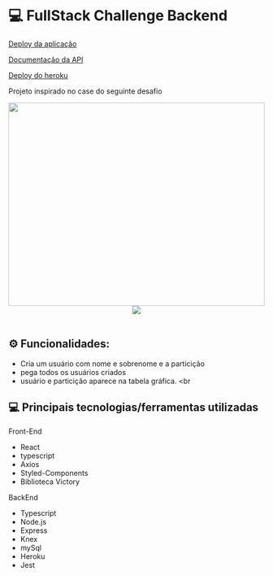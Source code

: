 
<h1 id="top"> 💻 FullStack Challenge Backend </h1>




[Deploy da aplicação](https://faded-covear.surge.sh/)

[Documentação da API](https://documenter.getpostman.com/view/20354123/UzXVrt1d)

[Deploy do heroku](https://cubos-back.herokuapp.com/)

Projeto inspirado no case do seguinte desafio 

<div align="center">
   <img src="https://github.com/cubonetwork/fullstack-challenge/blob/master/layout-onepage.png" width="100%" height="400" />
</div>

<div align="center">
   <img src="https://user-images.githubusercontent.com/61365431/181772810-4d452810-7480-4f60-9706-f52b877a2581.png")
 />
</div>

<br>

## ⚙️ Funcionalidades:
  - Cria um usuário com nome e sobrenome e a particição 
  - pega todos os usuários criados
  - usuário e particição aparece na tabela gráfica.
<br



## 💻 Principais tecnologias/ferramentas utilizadas

Front-End
- React
- typescript
- Axios
- Styled-Components
-  Biblioteca Victory

BackEnd
- Typescript
- Node.js
- Express
- Knex
- mySql
- Heroku
- Jest
 

<br>


